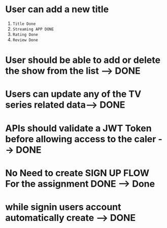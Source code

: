 # User can add a new title
1) `Title Done`
2) `Streaming APP DONE`
3) `Rating Done`
4) `Review Done`

# User should be able to add or delete the show from the list --> DONE

# Users can update any of the TV series related data--> DONE

# APIs should validate a JWT Token before allowing access to the caler --> DONE

# No Need to create SIGN UP FLOW For the assignment DONE --> Done

# while signin users account automatically create --> DONE

